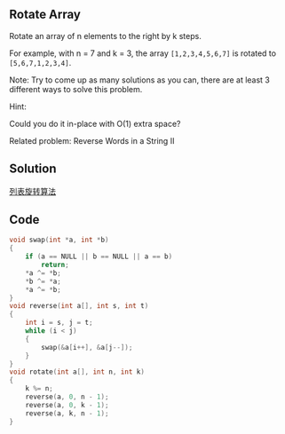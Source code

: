 ## Rotate Array

Rotate an array of n elements to the right by k steps.

For example, with n = 7 and k = 3, the array `[1,2,3,4,5,6,7]` is rotated to `[5,6,7,1,2,3,4]`.

Note:
Try to come up as many solutions as you can, there are at least 3 different ways to solve this problem.

Hint:

Could you do it in-place with O(1) extra space?

Related problem: Reverse Words in a String II

## Solution

[列表旋转算法](https://github.com/krystism/algorithms/tree/master/rotate)

## Code
```c
void swap(int *a, int *b)
{
	if (a == NULL || b == NULL || a == b)
		return;
	*a ^= *b;
	*b ^= *a;
	*a ^= *b;
}
void reverse(int a[], int s, int t)
{
	int i = s, j = t;
	while (i < j)
	{
		swap(&a[i++], &a[j--]);
	}
}
void rotate(int a[], int n, int k)
{
	k %= n;
	reverse(a, 0, n - 1);
	reverse(a, 0, k - 1);
	reverse(a, k, n - 1);
}
```
